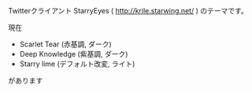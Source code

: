 ﻿Twitterクライアント StarryEyes ( http://krile.starwing.net/ ) のテーマです。

現在
* Scarlet Tear (赤基調, ダーク)
* Deep Knowledge (紫基調, ダーク)
* Starry lime (デフォルト改変, ライト)

があります